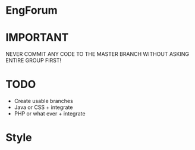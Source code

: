 # EngForum

# IMPORTANT
NEVER COMMIT ANY CODE TO THE MASTER BRANCH WITHOUT ASKING ENTIRE GROUP FIRST!

# TODO
- Create usable branches
- Java or CSS + integrate
- PHP or what ever + integrate

# Style